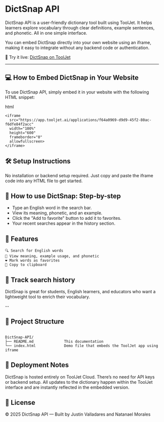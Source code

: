 # DictSnap API
DictSnap API is a user-friendly dictionary tool built using ToolJet. It helps learners explore vocabulary through clear definitions, example sentences, and phonetic. All in one simple interface.

You can embed DictSnap directly into your own website using an iframe, making it easy to integrate without any backend code or authentication.

🔗 Try it live: [DictSnap on ToolJet](https://app.tooljet.ai/applications/f64a0969-d9d9-45f2-80ac-f6dfe84f2acc)

---

## 💻 How to Embed DictSnap in Your Website

To use DictSnap API, simply embed it in your website with the following HTML snippet:

html
```
<iframe
  src="https://app.tooljet.ai/applications/f64a0969-d9d9-45f2-80ac-f6dfe84f2acc"
  width="100%"
  height="600"
  frameborder="0"
  allowfullscreen>
</iframe>
```

## 🛠️ Setup Instructions

No installation or backend setup required. Just copy and paste the iframe code into any HTML file to get started.

## 👣 How to use DictSnap: Step-by-step

- Type an English word in the search bar.
- View its meaning, phonetic, and an example.
- Click the "Add to favorite" button to add it to favorites.
- Your recent searches appear in the history section.

## 🌟 Features
```
🔍 Search for English words
💬 View meaning, example usage, and phonetic
❤️ Mark words as favorites
📝 Copy to clipboard
```


## 📜 Track search history

DictSnap is great for students, English learners, and educators who want a lightweight tool to enrich their vocabulary.

--
## 🧰 Project Structure
```

DictSnap-API/
├── README.md              This documentation
└── index.html             Demo file that embeds the ToolJet app using iframe
```

## 🚀 Deployment Notes
DictSnap is hosted entirely on ToolJet Cloud. There’s no need for API keys or backend setup. All updates to the dictionary happen within the ToolJet interface and are instantly reflected in the embedded version.

## 📄 License
© 2025 DictSnap API — Built by Justin Valladares and Natanael Morales

